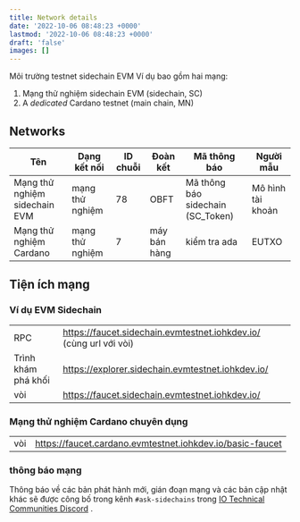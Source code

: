 ```yaml
---
title: Network details
date: '2022-10-06 08:48:23 +0000'
lastmod: '2022-10-06 08:48:23 +0000'
draft: 'false'
images: []
---
```


Môi trường testnet sidechain EVM Ví dụ bao gồm hai mạng:

1. Mạng thử nghiệm sidechain EVM (sidechain, SC)
2. A *dedicated* Cardano testnet (main chain, MN)

## Networks

Tên | Dạng kết nối | ID chuỗi | Đoàn kết | Mã thông báo | Người mẫu
--- | --- | --- | --- | --- | ---
Mạng thử nghiệm sidechain EVM | mạng thử nghiệm | 78 | OBFT | Mã thông báo sidechain (SC_Token) | Mô hình tài khoản
Mạng thử nghiệm Cardano | mạng thử nghiệm | 7 | máy bán hàng | kiểm tra ada | EUTXO

## Tiện ích mạng

### Ví dụ EVM Sidechain

|                     |                                                                    |
|---------------------|--------------------------------------------------------------------|
| RPC                 | https://faucet.sidechain.evmtestnet.iohkdev.io/ (cùng url với vòi) |
| Trình khám phá khối | https://explorer.sidechain.evmtestnet.iohkdev.io/                  |
| vòi                 | https://faucet.sidechain.evmtestnet.iohkdev.io/                    |

### Mạng thử nghiệm Cardano chuyên dụng

|     |                                                           |
|-----|-----------------------------------------------------------|
| vòi | https://faucet.cardano.evmtestnet.iohkdev.io/basic-faucet |

### thông báo mạng

Thông báo về các bản phát hành mới, gián đoạn mạng và các bản cập nhật khác sẽ được công bố trong kênh `#ask-sidechains` trong [IO Technical Communities Discord](https://discord.com/invite/inputoutput) .
